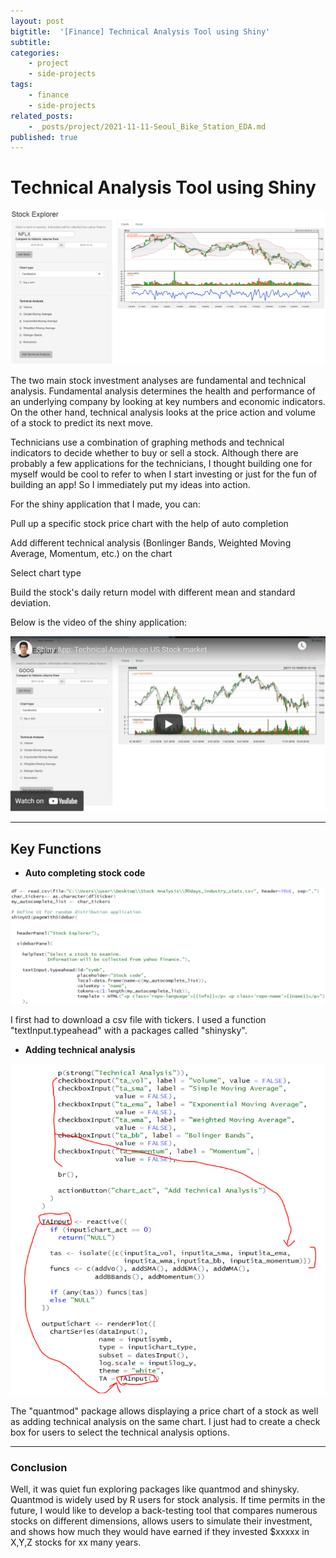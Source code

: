 ```yaml
---
layout: post
bigtitle:  '[Finance] Technical Analysis Tool using Shiny'
subtitle:   
categories:
    - project
    - side-projects
tags:
    - finance
    - side-projects
related_posts:
    - _posts/project/2021-11-11-Seoul_Bike_Station_EDA.md
published: true
---
```



# Technical Analysis Tool using Shiny

![1](/assets/img/project/Finance/Tech_Analysis_Tool/1.png)


The two main stock investment analyses are fundamental and technical analysis. Fundamental analysis determines the health and performance of an underlying company by looking at key numbers and economic indicators. On the other hand, technical analysis looks at the price action and volume of a stock to predict its next move.


Technicians use a combination of graphing methods and technical indicators to decide whether to buy or sell a stock. Although there are probably a few applications for the technicians, I thought building one for myself would be cool to refer to when I start investing or just for the fun of building an app! So I immediately put my ideas into action.


For the shiny application that I made, you can:

Pull up a specific stock price chart with the help of auto completion

Add different technical analysis (Bonlinger Bands, Weighted Moving Average, Momentum, etc.) on the chart

Select chart type

Build the stock's daily return model with different mean and standard deviation.


Below is the video of the shiny application:

[![2](/assets/img/project/Finance/Tech_Analysis_Tool/2.png)](https://www.youtube.com/watch?v=M9x3ABAko64 "Shiny App: Technical Analysis on US Stock market")

---
## Key Functions

- **Auto completing stock code**

![3](/assets/img/project/Finance/Tech_Analysis_Tool/3.png)

I first had to download a csv file with tickers. I used a function "textInput.typeahead" with a packages called "shinysky".

- **Adding technical analysis**

![4](/assets/img/project/Finance/Tech_Analysis_Tool/4.png)

The "quantmod" package allows displaying a price chart of a stock as well as adding technical analysis on the same chart. I just had to create a check box for users to select the technical analysis options.

---
### Conclusion

Well, it was quiet fun exploring packages like quantmod and shinysky. Quantmod is widely used by R users for stock analysis. If time permits in the future, I would like to develop a back-testing tool that compares numerous stocks on different dimensions, allows users to simulate their investment, and shows how much they would have earned if they invested $xxxxx in X,Y,Z stocks for xx many years.
